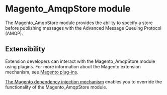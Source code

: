 # Magento_AmqpStore module

The Magento_AmqpStore module provides the ability to specify a store before publishing messages with the Advanced Message Queuing Protocol (AMQP).

## Extensibility

Extension developers can interact with the Magento_AmqpStore module using plugins. For more information about the Magento extension mechanism, see [Magento plug-ins](https://devdocs.magento.com/guides/v2.3/extension-dev-guide/plugins.html).

[The Magento dependency injection mechanism](https://devdocs.magento.com/guides/v2.3/extension-dev-guide/depend-inj.html) enables you to override the functionality of the Magento_AmqpStore module.
